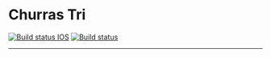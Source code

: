 # Churras Tri

[![Build status IOS](https://build.appcenter.ms/v0.1/apps/54cb3b8d-f319-4f55-822e-a9f46a9cad65/branches/master/badge)](https://appcenter.ms)
[![Build status](https://build.appcenter.ms/v0.1/apps/34d48351-191f-4ecf-9cab-abb22de810d2/branches/develop/badge)](https://appcenter.ms)

___
